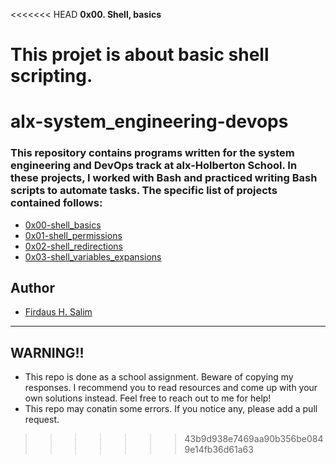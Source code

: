 <<<<<<< HEAD
**0x00. Shell, basics**
#
This projet is about basic shell scripting.
=======
# alx-system_engineering-devops

### This repository contains programs written for the system engineering and DevOps track at alx-Holberton School. In these projects, I worked with Bash and practiced writing Bash scripts to automate tasks. The specific list of projects contained follows:
+ [0x00-shell_basics](0x00-shell_basics) 
+ [0x01-shell_permissions](0x01-shell_permissions)
+ [0x02-shell_redirections](0x02-shell_redirections)
+ [0x03-shell_variables_expansions](0x03-shell_variables_expansions)

## Author 
+ [Firdaus H. Salim](linktr.ee/firdaus_h_salim)

---

## WARNING!!
- This repo is done as a school assignment. Beware of copying my responses. I recommend you  to read resources and come up with your own solutions instead. Feel free to reach out to me for help!
- This repo may conatin some errors. If you notice any, please add a pull request.
>>>>>>> 43b9d938e7469aa90b356be0849e14fb36d61a63
